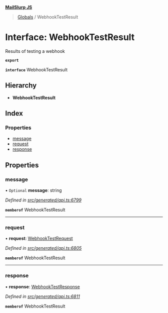 **[MailSlurp JS](../README.md)**

> [Globals](../README.md) / WebhookTestResult

# Interface: WebhookTestResult

Results of testing a webhook

**`export`** 

**`interface`** WebhookTestResult

## Hierarchy

* **WebhookTestResult**

## Index

### Properties

* [message](webhooktestresult.md#message)
* [request](webhooktestresult.md#request)
* [response](webhooktestresult.md#response)

## Properties

### message

• `Optional` **message**: string

*Defined in [src/generated/api.ts:6799](https://github.com/mailslurp/mailslurp-client/blob/98c6efc/src/generated/api.ts#L6799)*

**`memberof`** WebhookTestResult

___

### request

•  **request**: [WebhookTestRequest](../modules/webhooktestrequest.md)

*Defined in [src/generated/api.ts:6805](https://github.com/mailslurp/mailslurp-client/blob/98c6efc/src/generated/api.ts#L6805)*

**`memberof`** WebhookTestResult

___

### response

•  **response**: [WebhookTestResponse](webhooktestresponse.md)

*Defined in [src/generated/api.ts:6811](https://github.com/mailslurp/mailslurp-client/blob/98c6efc/src/generated/api.ts#L6811)*

**`memberof`** WebhookTestResult
